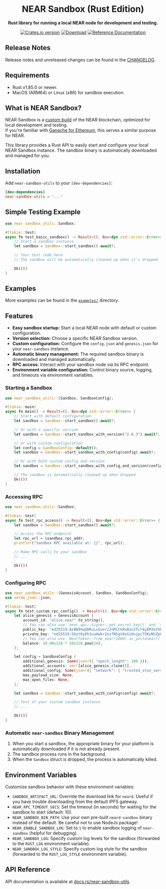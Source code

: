 <div align="center">

  <h1>NEAR Sandbox (Rust Edition)</h1>

  <p>
    <strong>Rust library for running a local NEAR node for development and testing.</strong>
  </p>

  <p>
    <a href="https://crates.io/crates/near-sandbox-utils"><img src="https://img.shields.io/crates/v/near-sandbox-utils.svg?style=flat-square" alt="Crates.io version" /></a>
    <a href="https://crates.io/crates/near-sandbox-utils"><img src="https://img.shields.io/crates/d/near-sandbox-utils.svg?style=flat-square" alt="Download" /></a>
    <a href="https://docs.rs/near-sandbox-utils"><img src="https://docs.rs/near-sandbox-utils/badge.svg" alt="Reference Documentation" /></a>
  </p>
</div>

## Release Notes

Release notes and unreleased changes can be found in the [CHANGELOG](./CHANGELOG.md).

## Requirements

- Rust v1.85.0 or newer.
- MacOS (ARM64) or Linux (x86) for sandbox execution.

## What is NEAR Sandbox?

NEAR Sandbox is a [custom build](https://github.com/near/nearcore/blob/9f5e20b29f1a15a00fc50d6051b3b44bb6db60b6/Makefile#L67-L69) of the NEAR blockchain, optimized for local development and testing.  
If you're familiar with [Ganache for Ethereum](https://www.trufflesuite.com/ganache), this serves a similar purpose for NEAR.

This library provides a Rust API to easily start and configure your local NEAR Sandbox instance. The sandbox binary is automatically downloaded and managed for you.

## Installation

Add `near-sandbox-utils` to your `[dev-dependencies]`:

```toml
[dev-dependencies]
near-sandbox-utils = "..."
```

## Simple Testing Example

```rust
use near_sandbox_utils::Sandbox;

#[tokio::test]
async fn test_basic_sandbox() -> Result<(), Box<dyn std::error::Error>> {
    // Start a sandbox instance
    let sandbox = Sandbox::start_sandbox().await?;

    // Your test code here
    // The sandbox will be automatically cleaned up when it's dropped

    Ok(())
}
```

## Examples

More examples can be found in the [`examples/`](./examples/) directory.

## Features

- **Easy sandbox startup:** Start a local NEAR node with default or custom configuration.
- **Version selection:** Choose a specific NEAR Sandbox version.
- **Custom configuration:** Configure the `config.json` and `genesis.json` for your `near-sandbox` instance.
- **Automatic binary management:** The required sandbox binary is downloaded and managed automatically.
- **RPC access:** Interact with your sandbox node via its RPC endpoint.
- **Environment variable configuration:** Control binary source, logging, and timeouts via environment variables.

### Starting a Sandbox

```rust
use near_sandbox_utils::{Sandbox, SandboxConfig};

#[tokio::main]
async fn main() -> Result<(), Box<dyn std::error::Error>> {
    // Start with default configuration
    let sandbox = Sandbox::start_sandbox().await?;

    // Or with a specific version
    let sandbox = Sandbox::start_sandbox_with_version("2.6.3").await?;

    // Or with custom configuration
    let config = SandboxConfig::default();
    let sandbox = Sandbox::start_sandbox_with_config(config).await?;

    // Or with both custom config and version
    let sandbox = Sandbox::start_sandbox_with_config_and_version(config, "2.6.3").await?;

    // The sandbox is automatically cleaned up when dropped
    Ok(())
}
```

### Accessing RPC

```rust
use near_sandbox_utils::Sandbox;

#[tokio::test]
async fn test_rpc_access() -> Result<(), Box<dyn std::error::Error>> {
    let sandbox = Sandbox::start_sandbox().await?;

    // Access the RPC endpoint
    let rpc_url = &sandbox.rpc_addr;
    println!("Sandbox RPC available at: {}", rpc_url);

    // Make RPC calls to your sandbox
    // ...

    Ok(())
}
```

### Configuring RPC

```rust
use near_sandbox_utils::{GenesisAccount, Sandbox, SandboxConfig};
use serde_json::json;

#[tokio::test]
async fn test_custom_rpc_config() -> Result<(), Box<dyn std::error::Error>> {
    let alice_genesis = GenesisAccount {
        account_id: "alice.near".to_string(),
        // You can also use `near_api::signer::get_secret_key()` and `signer.public_key()`
        public_key: "ed25519:AzBN9XwQDRuLvGvor2JnMitkRxBxn2TLY4yEM3othKUF".to_string(),
        private_key: "ed25519:5byt6y8h1uuHwkr2ozfN5gt8xGiHujpcT5KyNhZpG62BrnU51sMQk5eTVNwWp7RRiMgKHp7W1jrByxLCr2apXNGB".to_string(),
        // You can also use `NearToken::from_near(1000).as_yoctonear()`
        balance: 10_00u128 * 10u128.pow(24),
    };

    let config = SandboxConfig {
        additional_genesis: Some(json!({ "epoch_length": 100 })),
        additional_accounts: vec![alice_genesis.clone()],
        additional_config: Some(json!({ "network": { "trusted_stun_servers": [] } })),
        max_payload_size: None,
        max_open_files: None,
    };

    let sandbox = Sandbox::start_sandbox_with_config(config).await?;

    // Test of your custom sandbox instance
    // ...

    Ok(())
}
```

### Automatic `near-sandbox` Binary Management

1. When you start a sandbox, the appropriate binary for your platform is automatically downloaded if it is not already present.
2. The sandbox process runs in the background.
3. When the `Sandbox` struct is dropped, the process is automatically killed.

## Environment Variables

Customize sandbox behavior with these environment variables:

- `SANDBOX_ARTIFACT_URL`: Override the download link for `neard`. Useful if you have trouble downloading from the default IPFS gateway.
- `NEAR_RPC_TIMEOUT_SECS`: Set the timeout (in seconds) for waiting for the sandbox to start (default: 10).
- `NEAR_SANDBOX_BIN_PATH`: Use your own pre-built `neard-sandbox` binary instead of the default. Be careful not to use NodeJs package!
- `NEAR_ENABLE_SANDBOX_LOG`: Set to `1` to enable sandbox logging of `near-sandbox` (helpful for debugging).
- `NEAR_SANDBOX_LOG`: Specify custom log levels for the sandbox (forwarded to the `RUST_LOG` environment variable).
- `NEAR_SANDBOX_LOG_STYLE`: Specify custom log style for the sandbox (forwarded to the `RUST_LOG_STYLE` environment variable).

## API Reference

API documentation is available at [docs.rs/near-sandbox-utils](https://docs.rs/near-sandbox-utils).
